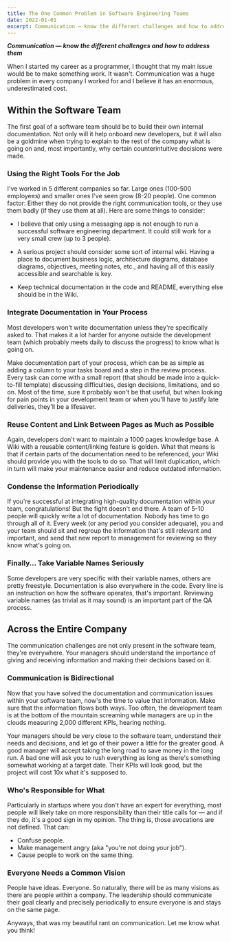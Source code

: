 ```yaml
---
title: The One Common Problem in Software Engineering Teams
date: 2022-01-01
excerpt: Communication — know the different challenges and how to address them.
---
```


___Communication — know the different challenges and how to address them___

When I started my career as a programmer, I thought that my main issue would be to make something work. It
wasn't. Communication was a huge problem in every company I worked for and I believe it has an enormous,
underestimated cost.

## Within the Software Team

The first goal of a software team should be to build their own internal documentation. Not only will it help
onboard new developers, but it will also be a goldmine when trying to explain to the rest of the company what
is going on and, most importantly, why certain counterintuitive decisions were made.

### Using the Right Tools For the Job

I've worked in 5 different companies so far. Large ones (100-500 employees) and smaller ones I've seen grow
(8-20 people). One common factor: Either they do not provide the right communication tools, or they use them
badly (if they use them at all). Here are some things to consider:

- I believe that only using a messaging app is not enough to run a successful software engineering department.
It could still work for a very small crew (up to 3 people).

- A serious project should consider some sort of internal wiki. Having a place to document business logic,
  architecture diagrams, database diagrams, objectives, meeting notes, etc., and having all of this easily
  accessible and searchable is key.
- Keep technical documentation in the code and README, everything else should be in the Wiki.

### Integrate Documentation in Your Process

Most developers won't write documentation unless they're specifically asked to. That makes it a lot harder for
anyone outside the development team (which probably meets daily to discuss the progress) to know what is going on.

Make documentation part of your process, which can be as simple as adding a column to your tasks board and a step
in the review process. Every task can come with a small report (that should be made into a quick-to-fill template)
discussing difficulties, design decisions, limitations, and so on. Most of the time, sure it probably won't be that
useful, but when looking for pain points in your development team or when you'll have to justify late deliveries,
they'll be a lifesaver.

### Reuse Content and Link Between Pages as Much as Possible

Again, developers don't want to maintain a 1000 pages knowledge base. A Wiki with a reusable content/linking feature
is golden. What that means is that if certain parts of the documentation need to be referenced, your Wiki should provide
you with the tools to do so. That will limit duplication, which in turn will make your maintenance easier and reduce
outdated information.

### Condense the Information Periodically

If you're successful at integrating high-quality documentation within your team, congratulations! But the fight doesn't
end there. A team of 5-10 people will quickly write a lot of documentation. Nobody has time to go through all of it.
Every week (or any period you consider adequate), you and your team should sit and regroup the information that's still
relevant and important, and send that new report to management for reviewing so they know what's going on.

### Finally… Take Variable Names Seriously

Some developers are very specific with their variable names, others are pretty freestyle. Documentation is also everywhere
in the code. Every line is an instruction on how the software operates, that's important. Reviewing variable names (as trivial
as it may sound) is an important part of the QA process.

## Across the Entire Company

The communication challenges are not only present in the software team, they're everywhere. Your managers should understand
the importance of giving and receiving information and making their decisions based on it.

### Communication is Bidirectional

Now that you have solved the documentation and communication issues within your software team, now's the time to value that
information. Make sure that the information flows both ways. Too often, the development team is at the bottom of the mountain
screaming while managers are up in the clouds measuring 2,000 different KPIs, hearing nothing.

Your managers should be very close to the software team, understand their needs and decisions, and let go of their power a
little for the greater good. A good manager will accept taking the long road to save money in the long run. A bad one will
ask you to rush everything as long as there's something somewhat working at a target date. Their KPIs will look good, but
the project will cost 10x what it's supposed to.

### Who's Responsible for What

Particularly in startups where you don't have an expert for everything, most people will likely take on more responsibility
than their title calls for — and if they do, it's a good sign in my opinion. The thing is, those avocations are not defined.
That can:

- Confuse people.
- Make management angry (aka "you're not doing your job").
- Cause people to work on the same thing.

### Everyone Needs a Common Vision

People have ideas. Everyone. So naturally, there will be as many visions as there are people within a company. The leadership
should communicate their goal clearly and precisely periodically to ensure everyone is and stays on the same page.

Anyways, that was my beautiful rant on communication. Let me know what you think!
